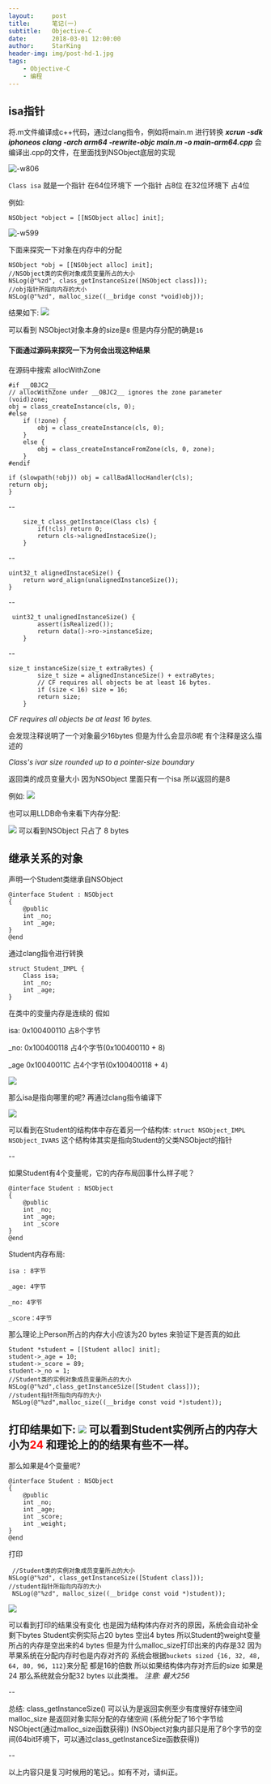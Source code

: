 ```yaml
---
layout:     post
title:      笔记(一)
subtitle:   Objective-C
date:       2018-03-01 12:00:00
author:     StarKing
header-img: img/post-hd-1.jpg
tags:
    - Objective-C
    - 编程
---
```


## isa指针

将.m文件编译成c++代码，通过clang指令，例如将main.m 进行转换
**_xcrun -sdk iphoneos clang -arch arm64 -rewrite-objc main.m -o main-arm64.cpp_**
会编译出.cpp的文件，在里面找到NSObject底层的实现

![-w806](/img/in-post/media/15448409231282/15448411884761.jpg)

`Class isa` 就是一个指针
在64位环境下 一个指针 占8位
在32位环境下 占4位

例如:

    NSObject *object = [[NSObject alloc] init];
![-w599](/img/in-post/media/15448409231282/15448425286951.jpg)

下面来探究一下对象在内存中的分配

    NSObject *obj = [[NSObject alloc] init];
    //NSObject类的实例对象成员变量所占的大小
    NSLog(@"%zd", class_getInstanceSize([NSObject class]));
    //obj指针所指向内存的大小
    NSLog(@"%zd", malloc_size((__bridge const *void)obj));

结果如下:
![](/img/in-post/media/15448409231282/15448428173298.jpg)

可以看到
NSObject对象本身的size是`8`
但是内存分配的确是`16`

#### 下面通过源码来探究一下为何会出现这种结果

在源码中搜索 allocWithZone

    #if __OBJC2__
    // allocWithZone under __OBJC2__ ignores the zone parameter
    (void)zone;
    obj = class_createInstance(cls, 0);
    #else
        if (!zone) {
            obj = class_createInstance(cls, 0);
        }
        else {
            obj = class_createInstanceFromZone(cls, 0, zone);
        }
    #endif

    if (slowpath(!obj)) obj = callBadAllocHandler(cls);
    return obj;
    }
    
--

        size_t class_getInstance(Class cls) {
            if(!cls) return 0;
            return cls->alignedInstaceSize();
        }
        
--

    uint32_t alignedInstaceSize() {
        return word_align(unalignedInstanceSize());
    }
    
--

     uint32_t unalignedInstanceSize() {
            assert(isRealized());
            return data()->ro->instanceSize;
        }

--

    size_t instanceSize(size_t extraBytes) {
            size_t size = alignedInstanceSize() + extraBytes;
            // CF requires all objects be at least 16 bytes.
            if (size < 16) size = 16;
            return size;
        }

_CF requires all objects be at least 16 bytes._

会发现注释说明了一个对象最少16bytes
但是为什么会显示8呢
有个注释是这么描述的

_Class's ivar size rounded up to a pointer-size boundary_

返回类的成员变量大小
因为NSObject 里面只有一个isa  所以返回的是8

例如:
![](/img/in-post/media/15448409231282/15450105231970.jpg)

也可以用LLDB命令来看下内存分配:

![](/img/in-post/media/15448409231282/15450105940804.jpg)
可以看到NSObject 只占了 8 bytes

## 继承关系的对象
声明一个Student类继承自NSObject
             
    @interface Student : NSObject
    {
        @public
        int _no;
        int _age;
    }
    @end
    
通过clang指令进行转换
    
    struct Student_IMPL {
        Class isa;
        int _no;
        int _age;
    }

在类中的变量内存是连续的
假如

isa: 0x100400110 占8个字节

_no: 0x100400118 占4个字节(0x100400110 + 8)

_age 0x10040011C 占4个字节(0x100400118 + 4)

![](/img/in-post/media/15448409231282/15450110653318.jpg)

那么isa是指向哪里的呢?
再通过clang指令编译下

![](/img/in-post/media/15448409231282/15450113799491.jpg)

可以看到在Student的结构体中存在着另一个结构体:
`struct NSObject_IMPL NSObject_IVARS`
这个结构体其实是指向Student的父类NSObject的指针

--

如果Student有4个变量呢，它的内存布局回事什么样子呢？

    @interface Student : NSObject
    {
        @public
        int _no;
        int _age;
        int _score
    }
    @end
    
Student内存布局:

`isa : 8字节`

`_age: 4字节`

`_no: 4字节`

`_score：4字节`

那么理论上Person所占的内存大小应该为20 bytes
来验证下是否真的如此

    Student *student = [[Student alloc] init];
    student->_age = 10;
    student->_score = 89;
    student->_no = 1;
    //Student类的实例对象成员变量所占的大小
    NSLog(@"%zd",class_getInstanceSize([Student class]));
    //student指针所指向内存的大小
     NSLog(@"%zd",malloc_size((__bridge const void *)student));
     
打印结果如下:
![](/img/in-post/media/15448409231282/15450125920607.jpg)
可以看到Student实例所占的内存大小为<font color=red>24</font>
和理论上的的结果有些不一样。
--

那么如果是4个变量呢?

    @interface Student : NSObject
    {
        @public
        int _no;
        int _age;
        int _score;
        int _weight;
    }
    @end
    
打印

     //Student类的实例对象成员变量所占的大小
    NSLog(@"%zd", class_getInstanceSize([Student class]));
    //student指针所指向内存的大小
     NSLog(@"%zd", malloc_size((__bridge const void *)student));

![](/img/in-post/media/15448409231282/15450130885377.jpg)

可以看到打印的结果没有变化
也是因为结构体内存对齐的原因，系统会自动补全剩下bytes
Student实例实际占20 bytes 空出4 bytes
所以Student的weight变量所占的内存是空出来的4 bytes
但是为什么malloc_size打印出来的内存是32
因为苹果系统在分配内存时也是内存对齐的
系统会根据`buckets sized
{16, 32, 48, 64, 80, 96, 112}`来分配 都是16的倍数
所以如果结构体内存对齐后的size 如果是24
那么系统就会分配32 bytes 以此类推。
_注意: 最大256_

--

总结:
class_getInstanceSize() 可以认为是返回实例至少有度搜好存储空间
malloc_size 是返回对象实际分配的存储空间
(系统分配了16个字节给NSObject(通过malloc_size函数获得))
(NSObject对象内部只是用了8个字节的空间(64bit环境下，可以通过class_getInstanceSize函数获得))

--

以上内容只是复习时候用的笔记。。如有不对，请纠正。

 


















